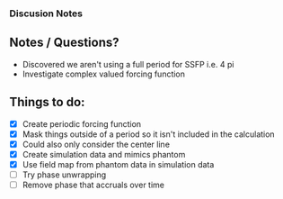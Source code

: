 
### Discusion Notes

## Notes / Questions?

- Discovered we aren't using a full period for SSFP i.e. 4 pi
- Investigate complex valued forcing function 

## Things to do:

-[x] Create periodic forcing function
-[x] Mask things outside of a period so it isn't included in the calculation
-[x] Could also only consider the center line 
-[x] Create simulation data and mimics phantom 
-[x] Use field map from phantom data in simulation data
-[ ] Try phase unwrapping
-[ ] Remove phase that accruals over time  
